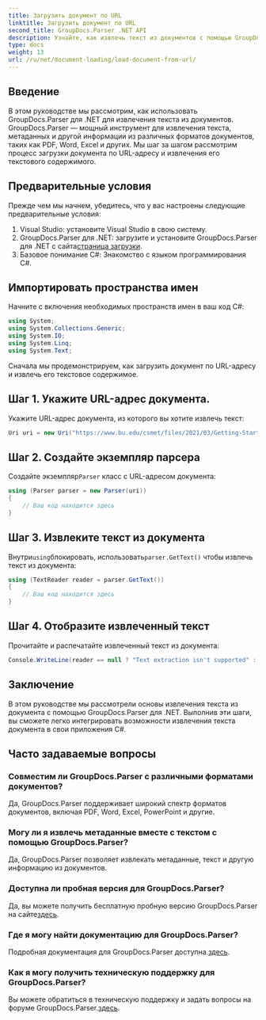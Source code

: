 ```yaml
---
title: Загрузить документ по URL
linktitle: Загрузить документ по URL
second_title: GroupDocs.Parser .NET API
description: Узнайте, как извлечь текст из документов с помощью GroupDocs.Parser для .NET. В этом руководстве рассматривается пошаговая загрузка документа по URL-адресу и извлечение текста.
type: docs
weight: 13
url: /ru/net/document-loading/load-document-from-url/
---
```

## Введение
В этом руководстве мы рассмотрим, как использовать GroupDocs.Parser для .NET для извлечения текста из документов. GroupDocs.Parser — мощный инструмент для извлечения текста, метаданных и другой информации из различных форматов документов, таких как PDF, Word, Excel и других. Мы шаг за шагом рассмотрим процесс загрузки документа по URL-адресу и извлечения его текстового содержимого.
## Предварительные условия
Прежде чем мы начнем, убедитесь, что у вас настроены следующие предварительные условия:
1. Visual Studio: установите Visual Studio в свою систему.
2.  GroupDocs.Parser для .NET: загрузите и установите GroupDocs.Parser для .NET с сайта[страница загрузки](https://releases.groupdocs.com/parser/net/).
3. Базовое понимание C#: Знакомство с языком программирования C#.

## Импортировать пространства имен
Начните с включения необходимых пространств имен в ваш код C#:
```csharp
using System;
using System.Collections.Generic;
using System.IO;
using System.Linq;
using System.Text;
```

Сначала мы продемонстрируем, как загрузить документ по URL-адресу и извлечь его текстовое содержимое.
## Шаг 1. Укажите URL-адрес документа.
Укажите URL-адрес документа, из которого вы хотите извлечь текст:
```csharp
Uri uri = new Uri("https://www.bu.edu/csmet/files/2021/03/Getting-Started-with-SQLite.pdf");
```
## Шаг 2. Создайте экземпляр парсера
 Создайте экземпляр`Parser` класс с URL-адресом документа:
```csharp
using (Parser parser = new Parser(uri))
{
    // Ваш код находится здесь
}
```
## Шаг 3. Извлеките текст из документа
 Внутри`using`блокировать, использовать`parser.GetText()` чтобы извлечь текст из документа:
```csharp
using (TextReader reader = parser.GetText())
{
    // Ваш код находится здесь
}
```
## Шаг 4. Отобразите извлеченный текст
Прочитайте и распечатайте извлеченный текст из документа:
```csharp
Console.WriteLine(reader == null ? "Text extraction isn't supported" : reader.ReadToEnd());
```

## Заключение
В этом руководстве мы рассмотрели основы извлечения текста из документа с помощью GroupDocs.Parser для .NET. Выполнив эти шаги, вы сможете легко интегрировать возможности извлечения текста документа в свои приложения C#.

## Часто задаваемые вопросы
### Совместим ли GroupDocs.Parser с различными форматами документов?
Да, GroupDocs.Parser поддерживает широкий спектр форматов документов, включая PDF, Word, Excel, PowerPoint и другие.
### Могу ли я извлечь метаданные вместе с текстом с помощью GroupDocs.Parser?
Да, GroupDocs.Parser позволяет извлекать метаданные, текст и другую информацию из документов.
### Доступна ли пробная версия для GroupDocs.Parser?
 Да, вы можете получить бесплатную пробную версию GroupDocs.Parser на сайте[здесь](https://releases.groupdocs.com/).
### Где я могу найти документацию для GroupDocs.Parser?
 Подробная документация для GroupDocs.Parser доступна.[здесь](https://reference.groupdocs.com/parser/net/).
### Как я могу получить техническую поддержку для GroupDocs.Parser?
Вы можете обратиться в техническую поддержку и задать вопросы на форуме GroupDocs.Parser.[здесь](https://forum.groupdocs.com/c/parser/17).